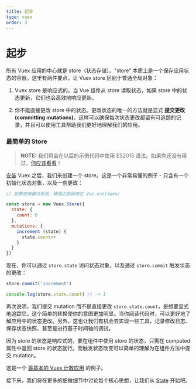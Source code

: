 ```yaml
---
title: 起步
type: vuex
order: 3
---
```


# 起步

所有 Vuex 应用的中心就是 store（状态存储）。"store" 本质上是一个保存应用状态的容器。这里有两件要点，让 Vuex store 区别于普通全局对象：

1. Vuex store 是响应式的。当 Vue 组件从 store 读取状态，如果 store 中的状态更新，它们也会高效地响应更新。

2. 你不能直接更改 store 中的状态。更改状态的唯一的方法就是显式 **提交更改 (committing mutations)**。这样可以确保每次状态更改都留有可追踪的记录，并且可以使用工具帮助我们更好地理解我们的应用。

### 最简单的 Store

> **NOTE:** 我们将会在以后的示例代码中使用 ES2015 语法。如果你还没有用过，[你应该看看](https://babeljs.io/docs/learn-es2015/)！

[安装](installation.html) Vuex 之后，我们来创建一个 store。这是一个非常易懂的例子 - 只含有一个初始化状态对象，以及一些更改：

``` js
// 如果使用模块系统，确保之前调用过 Vue.use(Vuex)

const store = new Vuex.Store({
  state: {
    count: 0
  },
  mutations: {
    increment (state) {
      state.count++
    }
  }
})
```

现在，你可以通过 `store.state` 访问状态对象，以及通过 `store.commit` 触发状态的更改：

``` js
store.commit('increment')

console.log(store.state.count) // -> 1
```

再次说明，我们提交 mutation 而不是直接更改 `store.state.count`，是想要显式地追踪它。这个简单的转换使你的意图更加明显。当你阅读代码时，可以更好地了解应用中的状态更改。另外，这也让我们有机会去实现一些工具，记录修改日志、保存状态快照、甚至是进行基于时间轴的调试。

因为 store 的状态是响应式的，要在组件中使用 store 的状态，只需在 computed 属性中返回 store 的状态就行。而触发状态改变可以简单的理解为在组件方法中提交 mutation。

这是一个 [最基本的 Vuex 计数应用](https://jsfiddle.net/yyx990803/n9jmu5v7/) 的例子。

接下来，我们将在更多的细微细节中讨论每个核心思想，让我们从 [State](state.html) 开始吧。
